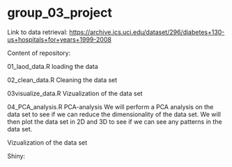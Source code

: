 # group_03_project

Link to data retrieval:
https://archive.ics.uci.edu/dataset/296/diabetes+130-us+hospitals+for+years+1999-2008



Content of repository:

01_laod_data.R
loading the data

02_clean_data.R
Cleaning the data set

03visualize_data.R
Vizualization of the data set

04_PCA_analysis.R
PCA-analysis
We will perform a PCA analysis on the data set to see if we can reduce the dimensionality of the data set.
We will then plot the data set in 2D and 3D to see if we can see any patterns in the data set.

Vizualization of the data set


Shiny:


